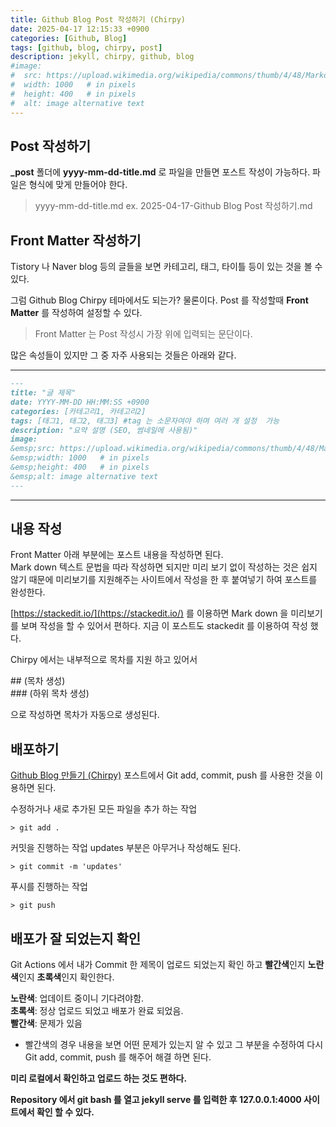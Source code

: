 ```yaml
---
title: Github Blog Post 작성하기 (Chirpy)
date: 2025-04-17 12:15:33 +0900
categories: [Github, Blog]
tags: [github, blog, chirpy, post]
description: jekyll, chirpy, github, blog
#image:
#  src: https://upload.wikimedia.org/wikipedia/commons/thumb/4/48/Markdown-mark.svg/1200px-Markdown-mark.svg.png
#  width: 1000   # in pixels
#  height: 400   # in pixels
#  alt: image alternative text
---
```


## Post 작성하기
**_post** 폴더에 **yyyy-mm-dd-title.md** 로 파일을 만들면 포스트 작성이 가능하다. 파일은 형식에 맞게 만들어야 한다.
> yyyy-mm-dd-title.md
> ex. 2025-04-17-Github Blog Post 작성하기.md

## Front Matter 작성하기
Tistory 나 Naver blog 등의 글들을 보면 카테고리, 태그, 타이틀 등이 있는 것을 볼 수 있다.

그럼 Github Blog Chirpy 테마에서도 되는가?
물론이다. Post 를 작성할때 **Front Matter** 를 작성하여 설정할 수 있다.
> Front Matter 는 Post 작성시 가장 위에 입력되는 문단이다.

많은 속성들이 있지만 그 중 자주 사용되는 것들은 아래와 같다.

---
```markdown
---
title: "글 제목"
date: YYYY-MM-DD HH:MM:SS +0900
categories: [카테고리1, 카테고리2]
tags: [태그1, 태그2, 태그3] #tag 는 소문자여야 하며 여러 개 설정  가능
description: "요약 설명 (SEO, 썸네일에 사용됨)"
image:
&emsp;src: https://upload.wikimedia.org/wikipedia/commons/thumb/4/48/Markdown-mark.svg/1200px-Markdown-mark.svg.png
&emsp;width: 1000   # in pixels
&emsp;height: 400   # in pixels
&emsp;alt: image alternative text
---
```
---

## 내용 작성
Front Matter 아래 부분에는 포스트 내용을 작성하면 된다.<br>
Mark down 텍스트 문법을 따라 작성하면 되지만 미리 보기 없이 작성하는 것은 쉽지 않기 때문에 미리보기를 지원해주는 사이트에서 작성을 한 후 붙여넣기 하여 포스트를 완성한다.

[https://stackedit.io/](https://stackedit.io/) 를 이용하면 Mark down 을 미리보기를 보며 작성을 할 수 있어서 편하다.
지금 이 포스트도 stackedit 를 이용하여 작성 했다.

Chirpy 에서는 내부적으로 목차를 지원 하고 있어서

\## (목차 생성) <br>
\### (하위 목차 생성)

으로 작성하면 목차가 자동으로 생성된다.

## 배포하기
[Github Blog 만들기 (Chirpy)](https://chanhong129.github.io/posts/2025-04-16-create-github-blog/) 포스트에서 Git add, commit, push 를 사용한 것을 이용하면 된다.

수정하거나 새로 추가된 모든 파일을 추가 하는 작업
```shell
> git add .
```

커밋을 진행하는 작업
updates 부분은 아무거나 작성해도 된다.
```shell
> git commit -m 'updates'
```

푸시를 진행하는 작업
```shell
> git push
```

## 배포가 잘 되었는지 확인
Git Actions 에서 내가 Commit 한 제목이 업로드 되었는지 확인 하고 **빨간색**인지 **노란색**인지 **초록색**인지 확인한다.

**노란색**: 업데이트 중이니 기다려야함. <br>
**초록색**: 정상 업로드 되었고 배포가 완료 되었음. <br>
**빨간색**: 문제가 있음

* 빨간색의 경우 내용을 보면 어떤 문제가 있는지 알 수 있고 그 부분을 수정하여 다시 Git add, commit, push 를 해주어 해결 하면 된다.

**미리 로컬에서 확인하고 업로드 하는 것도 편하다.**

**Repository 에서 git bash 를 열고 jekyll serve 를 입력한 후 127.0.0.1:4000 사이트에서 확인 할 수 있다.**
